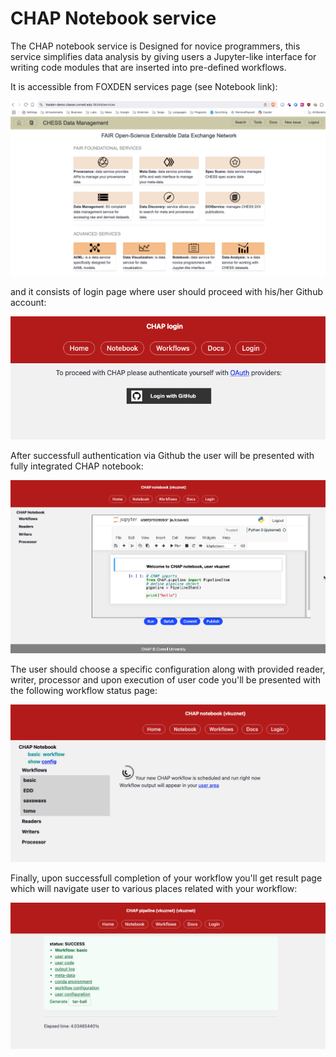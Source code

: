 # CHAP Notebook service
The CHAP notebook service is Designed for novice programmers, this service
simplifies data analysis by giving users a Jupyter-like interface for writing
code modules that are inserted into pre-defined workflows.

It is accessible from FOXDEN services page (see Notebook link):

![FOXDEN Services](images/FOXDEN_services_page.png)

and it consists of login page where user should proceed with his/her Github
account:

![CHAP login](images/chap_login.png)

After successfull authentication via Github the user will be presented with
fully integrated CHAP notebook:

![CHAP notebook](images/chap_notebook.png)

The user should choose a specific configuration along with provided
reader, writer, processor and upon execution of user code you'll be presented
with the following workflow status page:

![CHAP config pipeline](images/chap_config_pipeline.png)

Finally, upon successfull completion of your workflow you'll get result page
which will navigate user to various places related with your workflow:

![CHAP pipeline success](images/chap_pipeline_success.png)

